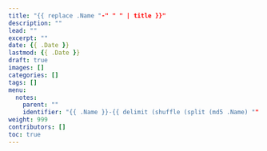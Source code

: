 ```yaml
---
title: "{{ replace .Name "-" " " | title }}"
description: ""
lead: ""
excerpt: ""
date: {{ .Date }}
lastmod: {{ .Date }}
draft: true
images: []
categories: []
tags: []
menu:
  notes:
    parent: ""
    identifier: "{{ .Name }}-{{ delimit (shuffle (split (md5 .Name) "" )) "" }}"
weight: 999
contributors: []
toc: true
---
```

